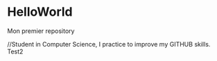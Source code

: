 # HelloWorld
Mon premier repository

//Student in Computer Science, I practice to improve my GITHUB skills. 
Test2
